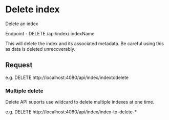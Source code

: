 # Delete index

Delete an index

Endpoint - DELETE /api/index/:indexName

This will delete the index and its associated metadata. Be careful using this as data is deleted unrecoverably.

## Request

e.g. 
DELETE http://localhost:4080/api/index/indextodelete

### Multiple delete

Delete API suports use wildcard to delete multiple indexes at one time.

e.g.
DELETE http://localhost:4080/api/index/index-to-delete-*
